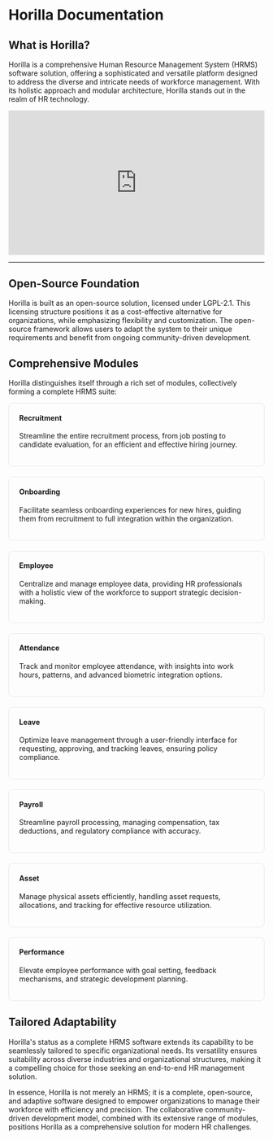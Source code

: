 # Horilla Documentation

## What is Horilla?

Horilla is a comprehensive Human Resource Management System (HRMS) software solution, offering a sophisticated and versatile platform designed to address the diverse and intricate needs of workforce management. With its holistic approach and modular architecture, Horilla stands out in the realm of HR technology.

<div class="responsive-iframe">
  <iframe
    width="689"
    height="500"
    src="https://www.youtube.com/embed/e0Mqxl5yiJ0"
    title="Overview of Horilla HRMS Software Features | Free & Open Source HR Software | All-in-One HR Software"
    frameborder="0"
    allow="accelerometer; autoplay; clipboard-write; encrypted-media; gyroscope; picture-in-picture; web-share"
    referrerpolicy="strict-origin-when-cross-origin"
    allowfullscreen
  ></iframe>
</div>

<style>
  .responsive-iframe {
    position: relative;
    width: 100%;
    padding-bottom: 56.25%; /* 16:9 aspect ratio */
    height: 0;
    overflow: hidden;
  }

  .responsive-iframe iframe {
    position: absolute;
    top: 0;
    left: 0;
    width: 100%;
    height: 100%;
  }
</style>

---

## Open-Source Foundation

Horilla is built as an open-source solution, licensed under LGPL-2.1. This licensing structure positions it as a cost-effective alternative for organizations, while emphasizing flexibility and customization. The open-source framework allows users to adapt the system to their unique requirements and benefit from ongoing community-driven development.

## Comprehensive Modules

Horilla distinguishes itself through a rich set of modules, collectively forming a complete HRMS suite:

<div style="display: flex; flex-wrap: wrap; gap: 20px;">
<div style="border: 1px solid #e8e8e8; border-radius: 8px; padding: 0px 20px 20px 20px; width: 100%;">
  <h4>Recruitment</h4>
  <p>Streamline the entire recruitment process, from job posting to candidate evaluation, for an efficient and effective hiring journey.</p>
</div>

<div style="border: 1px solid #e8e8e8; border-radius: 8px; padding: 0px 20px 20px 20px; width: 100%;">
  <h4>Onboarding</h4>
  <p>Facilitate seamless onboarding experiences for new hires, guiding them from recruitment to full integration within the organization.</p>
</div>

<div style="border: 1px solid #e8e8e8; border-radius: 8px; padding: 0px 20px 20px 20px; width: 100%;">
  <h4>Employee</h4>
  <p>Centralize and manage employee data, providing HR professionals with a holistic view of the workforce to support strategic decision-making.</p>
</div>

<div style="border: 1px solid #e8e8e8; border-radius: 8px; padding: 0px 20px 20px 20px; width: 100%;">
  <h4>Attendance</h4>
  <p>Track and monitor employee attendance, with insights into work hours, patterns, and advanced biometric integration options.</p>
</div>

<div style="border: 1px solid #e8e8e8; border-radius: 8px; padding: 0px 20px 20px 20px; width: 100%;">
  <h4>Leave</h4>
  <p>Optimize leave management through a user-friendly interface for requesting, approving, and tracking leaves, ensuring policy compliance.</p>
</div>

<div style="border: 1px solid #e8e8e8; border-radius: 8px; padding: 0px 20px 20px 20px; width: 100%;">
  <h4>Payroll</h4>
  <p>Streamline payroll processing, managing compensation, tax deductions, and regulatory compliance with accuracy.</p>
</div>

<div style="border: 1px solid #e8e8e8; border-radius: 8px; padding: 0px 20px 20px 20px; width: 100%;">
  <h4>Asset</h4>
  <p>Manage physical assets efficiently, handling asset requests, allocations, and tracking for effective resource utilization.</p>
</div>

<div style="border: 1px solid #e8e8e8; border-radius: 8px; padding: 0px 20px 20px 20px; width: 100%;">
  <h4>Performance</h4>
  <p>Elevate employee performance with goal setting, feedback mechanisms, and strategic development planning.</p>
</div>

</div>

## Tailored Adaptability

Horilla's status as a complete HRMS software extends its capability to be seamlessly tailored to specific organizational needs. Its versatility ensures suitability across diverse industries and organizational structures, making it a compelling choice for those seeking an end-to-end HR management solution.

In essence, Horilla is not merely an HRMS; it is a complete, open-source, and adaptive software designed to empower organizations to manage their workforce with efficiency and precision. The collaborative community-driven development model, combined with its extensive range of modules, positions Horilla as a comprehensive solution for modern HR challenges.
